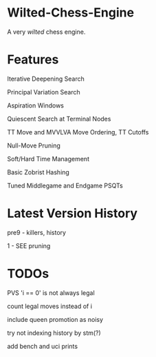 # Wilted-Chess-Engine
A very *wilted* chess engine.


# Features

Iterative Deepening Search

Principal Variation Search

Aspiration Windows

Quiescent Search at Terminal Nodes

TT Move and MVVLVA Move Ordering, TT Cutoffs

Null-Move Pruning

Soft/Hard Time Management

Basic Zobrist Hashing

Tuned Middlegame and Endgame PSQTs

# Latest Version History

pre9 - killers, history

1 - SEE pruning

# TODOs

PVS 'i == 0' is not always legal

count legal moves instead of i

include queen promotion as noisy

try not indexing history by stm(?)

add bench and uci prints